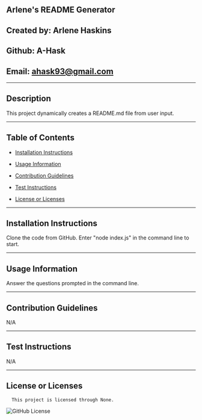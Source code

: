## Arlene's README Generator

  ## Created by: Arlene Haskins

  ## Github: A-Hask

  ## Email: ahask93@gmail.com
  ________________________________________
  
  ## Description
  
  This project dynamically creates a README.md file from user input.
  
  ________________________________________
  
  ## Table of Contents
  
  * [Installation Instructions](#installation-instructions)

  * [Usage Information](#usage-information)

  * [Contribution Guidelines](#contribution-guidelines)

  * [Test Instructions](#test-instructions)

  * [License or Licenses](#license-or-licenses)

  ________________________________________

  ## Installation Instructions

  Clone the code from GitHub. Enter "node index.js" in the command line to start.

  ________________________________________

  ## Usage Information

  Answer the questions prompted in the command line.

  ________________________________________

  ## Contribution Guidelines

  N/A

  ________________________________________

  ## Test Instructions

  N/A

  ________________________________________
  ## License or Licenses

  
      This project is licensed through None.
      

   ![GitHub License](https://img.shields.io/badge/license-None-blue.svg)

  
